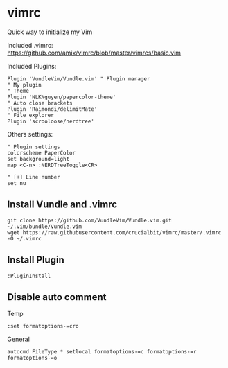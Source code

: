 # vimrc
Quick way to initialize my Vim

Included .vimrc:  
<https://github.com/amix/vimrc/blob/master/vimrcs/basic.vim>

Included Plugins:
```vim
Plugin 'VundleVim/Vundle.vim' " Plugin manager
" My plugin
" Theme
Plugin 'NLKNguyen/papercolor-theme'
" Auto close brackets
Plugin 'Raimondi/delimitMate'
" File explorer
Plugin 'scrooloose/nerdtree'
```
Others settings:
```vim
" Plugin settings
colorscheme PaperColor
set background=light
map <C-n> :NERDTreeToggle<CR>

" [+] Line number
set nu
```

## Install Vundle and .vimrc
```terminal
git clone https://github.com/VundleVim/Vundle.vim.git ~/.vim/bundle/Vundle.vim
wget https://raw.githubusercontent.com/crucialbit/vimrc/master/.vimrc -O ~/.vimrc
```
## Install Plugin
```vim
:PluginInstall
```
## Disable auto comment
Temp
```vim
:set formatoptions-=cro
```
General
```vim
autocmd FileType * setlocal formatoptions-=c formatoptions-=r formatoptions-=o
```
